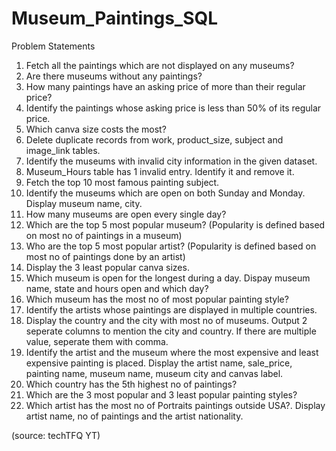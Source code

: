 # Museum_Paintings_SQL

Problem Statements

1. Fetch all the paintings which are not displayed on any museums?
2. Are there museums without any paintings?
3. How many paintings have an asking price of more than their regular price?
4. Identify the paintings whose asking price is less than 50% of its regular price.
5. Which canva size costs the most?
6. Delete duplicate records from work, product_size, subject and image_link tables.
7. Identify the museums with invalid city information in the given dataset.
8. Museum_Hours table has 1 invalid entry. Identify it and remove it.
9. Fetch the top 10 most famous painting subject.
10. Identify the museums which are open on both Sunday and Monday. Display museum name, city.
11. How many museums are open every single day?
12. Which are the top 5 most popular museum? (Popularity is defined based on most no of paintings in a museum)
13. Who are the top 5 most popular artist? (Popularity is defined based on most no of paintings done by an artist)
14. Display the 3 least popular canva sizes.
15. Which museum is open for the longest during a day. Dispay museum name, state and hours open and which day?
16. Which museum has the most no of most popular painting style?
17. Identify the artists whose paintings are displayed in multiple countries.
18. Display the country and the city with most no of museums. Output 2 seperate columns to mention the city and country. If there are multiple value, seperate them with comma.
19. Identify the artist and the museum where the most expensive and least expensive painting is placed. Display the artist name, sale_price, painting name, museum name, museum city and canvas label.
20. Which country has the 5th highest no of paintings?
21. Which are the 3 most popular and 3 least popular painting styles?
22. Which artist has the most no of Portraits paintings outside USA?. Display artist name, no of paintings and the artist nationality.

(source: techTFQ YT)
